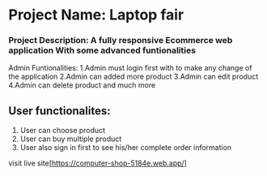 # Project Name: Laptop fair

### Project Description: A fully responsive Ecommerce web application With some advanced funtionalities

Admin Funtionalities:
1.Admin must login first with to make any change of the application
2.Admin can added more product
3.Admin can edit product
4.Admin can delete product and much more

## User functionalites:
1. User can choose product
2. User can buy multiple product
3. User also sign in first to see his/her complete order information

visit live site[https://computer-shop-5184e.web.app/]
